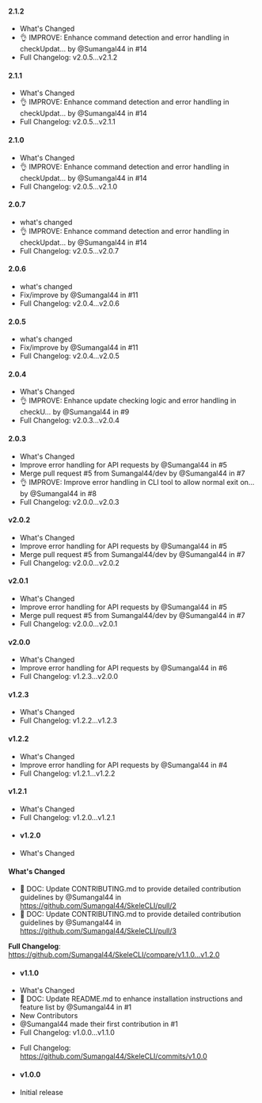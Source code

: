 #### 2.1.2	
- What's Changed
- 👌 IMPROVE: Enhance command detection and error handling in checkUpdat… by @Sumangal44 in #14
- Full Changelog: v2.0.5...v2.1.2
#### 2.1.1	
- What's Changed
- 👌 IMPROVE: Enhance command detection and error handling in checkUpdat… by @Sumangal44 in #14
- Full Changelog: v2.0.5...v2.1.1
#### 2.1.0	
- What's Changed
- 👌 IMPROVE: Enhance command detection and error handling in checkUpdat… by @Sumangal44 in #14
- Full Changelog: v2.0.5...v2.1.0
#### 2.0.7
- what's changed
- 👌 IMPROVE: Enhance command detection and error handling in checkUpdat… by @Sumangal44 in #14
- Full Changelog: v2.0.5...v2.0.7
#### 2.0.6	
- what's changed
- Fix/improve by @Sumangal44 in #11
- Full Changelog: v2.0.4...v2.0.6
#### 2.0.5	
- what's changed 
- Fix/improve by @Sumangal44 in #11
- Full Changelog: v2.0.4...v2.0.5
#### 2.0.4
- What's Changed	
- 👌 IMPROVE: Enhance update checking logic and error handling in checkU… by @Sumangal44 in #9
- Full Changelog: v2.0.3...v2.0.4
#### 2.0.3
- What's Changed
- Improve error handling for API requests by @Sumangal44 in #5
- Merge pull request #5 from Sumangal44/dev by @Sumangal44 in #7
- 👌 IMPROVE: Improve error handling in CLI tool to allow normal exit on… by @Sumangal44 in #8
- Full Changelog: v2.0.0...v2.0.3

#### v2.0.2
- What's Changed
- Improve error handling for API requests by @Sumangal44 in #5
- Merge pull request #5 from Sumangal44/dev by @Sumangal44 in #7
- Full Changelog: v2.0.0...v2.0.2
#### v2.0.1
- What's Changed
- Improve error handling for API requests by @Sumangal44 in #5
- Merge pull request #5 from Sumangal44/dev by @Sumangal44 in #7
- Full Changelog: v2.0.0...v2.0.1
#### v2.0.0
- What's Changed
- Improve error handling for API requests by @Sumangal44 in #6
- Full Changelog: v1.2.3...v2.0.0
#### v1.2.3
- What's Changed
- Full Changelog: v1.2.2...v1.2.3
#### v1.2.2
- What's Changed
- Improve error handling for API requests by @Sumangal44 in #4
- Full Changelog: v1.2.1...v1.2.2

#### v1.2.1
- What's Changed
- Full Changelog: v1.2.0...v1.2.1 
+ #### v1.2.0
- What's Changed
#### What's Changed
* 📖 DOC: Update CONTRIBUTING.md to provide detailed contribution guidelines by @Sumangal44 in https://github.com/Sumangal44/SkeleCLI/pull/2
* 📖 DOC: Update CONTRIBUTING.md to provide detailed contribution guidelines by @Sumangal44 in https://github.com/Sumangal44/SkeleCLI/pull/3

**Full Changelog**: https://github.com/Sumangal44/SkeleCLI/compare/v1.1.0...v1.2.0
+ #### v1.1.0
- What's Changed
- 📖 DOC: Update README.md to enhance installation instructions and feature list by @Sumangal44 in #1
- New Contributors
- @Sumangal44 made their first contribution in #1
- Full Changelog: v1.0.0...v1.1.0
+   Full Changelog: https://github.com/Sumangal44/SkeleCLI/commits/v1.0.0
- #### v1.0.0
- Initial release
